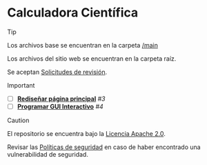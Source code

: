 # Calculadora Científica
> [!TIP]
> Los archivos base se encuentran en la carpeta [/main](https://github.com/EzeGamer135/calculadora-cientifica-multiplataforma/tree/main/main)
> 
> Los archivos del sitio web se encuentran en la carpeta raíz.
> 
> Se aceptan [Solicitudes de revisión](https://github.com/EzeGamer135/calculadora-cientifica/pulls).

> [!IMPORTANT]
> - [ ] [**Rediseñar página principal**](https://github.com/EzeGamer135/calculadora-cientifica-avanzada/issues/3) _#3_
> - [ ] [**Programar GUI Interactivo**](https://github.com/EzeGamer135/calculadora-cientifica-avanzada/issues/4) _#4_

> [!CAUTION]
> El repositorio se encuentra bajo la [Licencia Apache 2.0](https://github.com/EzeGamer135/calculadora-cientifica?tab=Apache-2.0-1-ov-file#readme).
> 
> Revisar las [Políticas de seguridad](https://github.com/EzeGamer135/calculadora-cientifica-avanzada/blob/main/SECURITY.md) en caso de haber encontrado una vulnerabilidad de seguridad.
